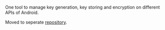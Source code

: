 One tool to manage key generation, key storing and encryption on different APIs of Android.

Moved to seperate [repository](https://github.com/yakivmospan/scytale).
